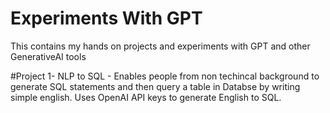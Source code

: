 # Experiments With GPT
This contains my hands on projects and experiments with GPT and other GenerativeAI tools

#Project 1- NLP to SQL - 
  Enables people from non techincal background to generate SQL statements and then query a table in Databse by writing simple english. Uses OpenAI API keys to generate English to SQL.

